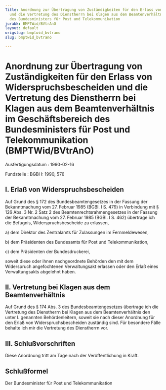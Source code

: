 ```yaml
---
Title: Anordnung zur Übertragung von Zuständigkeiten für den Erlass von Widerspruchsbescheiden
  und die Vertretung des Dienstherrn bei Klagen aus dem Beamtenverhältnis im Geschäftsbereich
  des Bundesministers für Post und Telekommunikation
jurabk: BMPTWid/BVtrAnO
layout: default
origslug: bmptwid_bvtrano
slug: bmptwid_bvtrano

---
```


# Anordnung zur Übertragung von Zuständigkeiten für den Erlass von Widerspruchsbescheiden und die Vertretung des Dienstherrn bei Klagen aus dem Beamtenverhältnis im Geschäftsbereich des Bundesministers für Post und Telekommunikation (BMPTWid/BVtrAnO)

Ausfertigungsdatum
:   1990-02-16

Fundstelle
:   BGBl I: 1990, 576

## I. Erlaß von Widerspruchsbescheiden

Auf Grund des § 172 des Bundesbeamtengesetzes in der Fassung der
Bekanntmachung vom 27. Februar 1985 (BGBl. I S. 479) in Verbindung mit
§ 126 Abs. 3 Nr. 2 Satz 2 des Beamtenrechtsrahmengesetzes in der
Fassung der Bekanntmachung vom 27. Februar 1985 (BGBl. I S. 462)
übertrage ich die Befugnis, Widerspruchsbescheide zu erlassen,

a)  dem Direktor des Zentralamts für Zulassungen im Fernmeldewesen,


b)  dem Präsidenten des Bundesamts für Post und Telekommunikation,


c)  dem Präsidenten der Bundesdruckerei,



soweit diese oder ihnen nachgeordnete Behörden den mit dem Widerspruch
angefochtenen Verwaltungsakt erlassen oder den Erlaß eines
Verwaltungsakts abgelehnt haben.

## II. Vertretung bei Klagen aus dem Beamtenverhältnis

Auf Grund des § 174 Abs. 3 des Bundesbeamtengesetzes übertrage ich die
Vertretung des Dienstherrn bei Klagen aus dem Beamtenverhältnis den
unter I. genannten Behördenleitern, soweit sie nach dieser Anordnung
für den Erlaß von Widerspruchsbescheiden zuständig sind. Für besondere
Fälle behalte ich mir die Vertretung des Dienstherrn vor.

## III. Schlußvorschriften

Diese Anordnung tritt am Tage nach der Veröffentlichung in Kraft.

## Schlußformel

Der Bundesminister für Post und Telekommunikation

